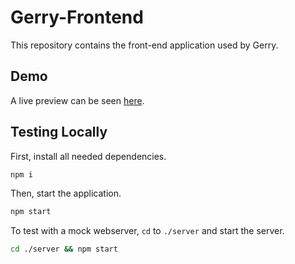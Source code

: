 # Gerry-Frontend

This repository contains the front-end application used by Gerry.

## Demo

A live preview can be seen [here](https://gerryapp.netlify.com/).

## Testing Locally

First, install all needed dependencies.

```sh
npm i
```

Then, start the application.

```sh
npm start
```

To test with a mock webserver, `cd` to `./server` and start the server.

```sh
cd ./server && npm start
```